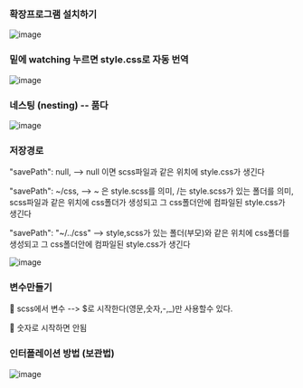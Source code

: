 ### 확장프로그램 설치하기

![image](https://github.com/OnlyREHA/sass/assets/145514740/d17732d8-fb0f-4a50-9120-8a84191f361b)

### 밑에 watching 누르면 style.css로 자동 번역

![image](https://github.com/OnlyREHA/sass/assets/145514740/dcdd6de4-d288-4a66-b2d4-59e24acdcb1e)


### 네스팅 (nesting) -- 품다

![image](https://github.com/OnlyREHA/sass/assets/145514740/3c9a294a-d920-4240-99d1-c40196f15d7a)

### 저장경로


"savePath": null, --> null 이면 scss파일과 같은 위치에 style.css가 생긴다

"savePath": ~/css, --> ~ 은 style.scss를 의미, /는 style.scss가 있는 폴더를 의미, scss파일과 같은 위치에 css폴더가 생성되고 그 css폴더안에 컴파일된 style.css가 생긴다

"savePath": "~/../css" --> style,scss가 있는 폴더(부모)와 같은 위치에 css폴더를 생성되고 그 css폴더안에 컴파일된 style.css가 생긴다

![image](https://github.com/OnlyREHA/sass/assets/145514740/1c187569-a11c-4ebe-869b-69b2e54922fa)


### 변수만들기

 📌 scss에서 변수 --> $로 시작한다(영문,숫자,-,_)만 사용할수 있다.
 
 📌 숫자로 시작하면 안됨

 ### 인터폴레이션 방법 (보관법)

 ![image](https://github.com/OnlyREHA/sass/assets/145514740/ac17a3f3-c82f-413b-82eb-904f5dd9deb1)



















